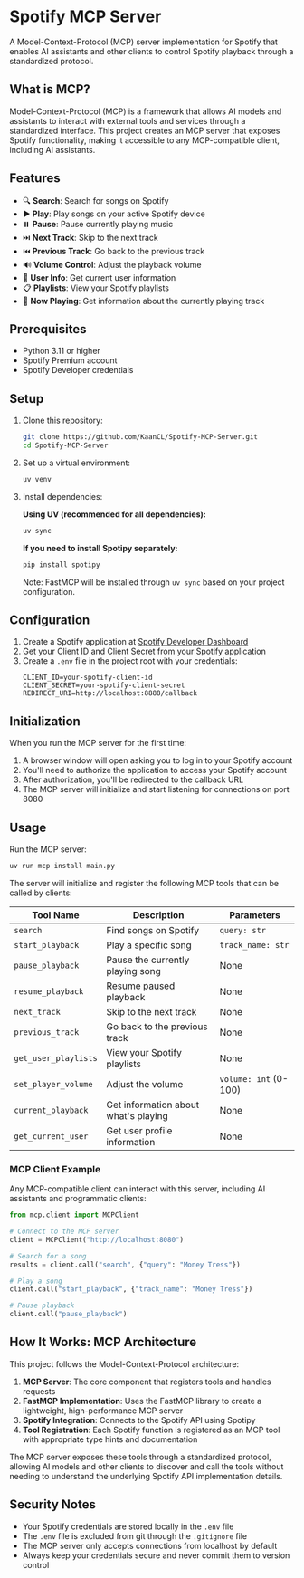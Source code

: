 # Spotify MCP Server

A Model-Context-Protocol (MCP) server implementation for Spotify that enables AI assistants and other clients to control Spotify playback through a standardized protocol.

## What is MCP?

Model-Context-Protocol (MCP) is a framework that allows AI models and assistants to interact with external tools and services through a standardized interface. This project creates an MCP server that exposes Spotify functionality, making it accessible to any MCP-compatible client, including AI assistants.

## Features

* 🔍 **Search**: Search for songs on Spotify
* ▶️ **Play**: Play songs on your active Spotify device
* ⏸️ **Pause**: Pause currently playing music
* ⏭️ **Next Track**: Skip to the next track
* ⏮️ **Previous Track**: Go back to the previous track
* 🔊 **Volume Control**: Adjust the playback volume
* 👤 **User Info**: Get current user information
* 📋 **Playlists**: View your Spotify playlists
* 🎵 **Now Playing**: Get information about the currently playing track

## Prerequisites

* Python 3.11 or higher
* Spotify Premium account
* Spotify Developer credentials

## Setup

1. Clone this repository:
   ```bash
   git clone https://github.com/KaanCL/Spotify-MCP-Server.git
   cd Spotify-MCP-Server
   ```

2. Set up a virtual environment:
   ```bash
   uv venv
   ```

3. Install dependencies:
   
   **Using UV (recommended for all dependencies):**
   ```bash
   uv sync
   ```
   
   **If you need to install Spotipy separately:**
   ```bash
   pip install spotipy
   ```
   Note: FastMCP will be installed through `uv sync` based on your project configuration.

## Configuration

1. Create a Spotify application at [Spotify Developer Dashboard](https://developer.spotify.com/dashboard)
2. Get your Client ID and Client Secret from your Spotify application
3. Create a `.env` file in the project root with your credentials:
   ```
   CLIENT_ID=your-spotify-client-id
   CLIENT_SECRET=your-spotify-client-secret
   REDIRECT_URI=http://localhost:8888/callback
   ```

## Initialization

When you run the MCP server for the first time:

1. A browser window will open asking you to log in to your Spotify account
2. You'll need to authorize the application to access your Spotify account
3. After authorization, you'll be redirected to the callback URL
4. The MCP server will initialize and start listening for connections on port 8080

## Usage

Run the MCP server:
```bash
uv run mcp install main.py
```

The server will initialize and register the following MCP tools that can be called by clients:

| Tool Name | Description | Parameters |
|----------|-------------|------------|
| `search` | Find songs on Spotify | `query: str` |
| `start_playback` | Play a specific song | `track_name: str` |
| `pause_playback` | Pause the currently playing song | None |
| `resume_playback` | Resume paused playback | None |
| `next_track` | Skip to the next track | None |
| `previous_track` | Go back to the previous track | None |
| `get_user_playlists` | View your Spotify playlists | None |
| `set_player_volume` | Adjust the volume | `volume: int` (0-100) |
| `current_playback` | Get information about what's playing | None |
| `get_current_user` | Get user profile information | None |

### MCP Client Example

Any MCP-compatible client can interact with this server, including AI assistants and programmatic clients:

```python
from mcp.client import MCPClient

# Connect to the MCP server
client = MCPClient("http://localhost:8080")

# Search for a song
results = client.call("search", {"query": "Money Tress"})

# Play a song
client.call("start_playback", {"track_name": "Money Tress"})

# Pause playback
client.call("pause_playback")
```

## How It Works: MCP Architecture

This project follows the Model-Context-Protocol architecture:

1. **MCP Server**: The core component that registers tools and handles requests
2. **FastMCP Implementation**: Uses the FastMCP library to create a lightweight, high-performance MCP server
3. **Spotify Integration**: Connects to the Spotify API using Spotipy
4. **Tool Registration**: Each Spotify function is registered as an MCP tool with appropriate type hints and documentation

The MCP server exposes these tools through a standardized protocol, allowing AI models and other clients to discover and call the tools without needing to understand the underlying Spotify API implementation details.

## Security Notes

* Your Spotify credentials are stored locally in the `.env` file
* The `.env` file is excluded from git through the `.gitignore` file
* The MCP server only accepts connections from localhost by default
* Always keep your credentials secure and never commit them to version control
